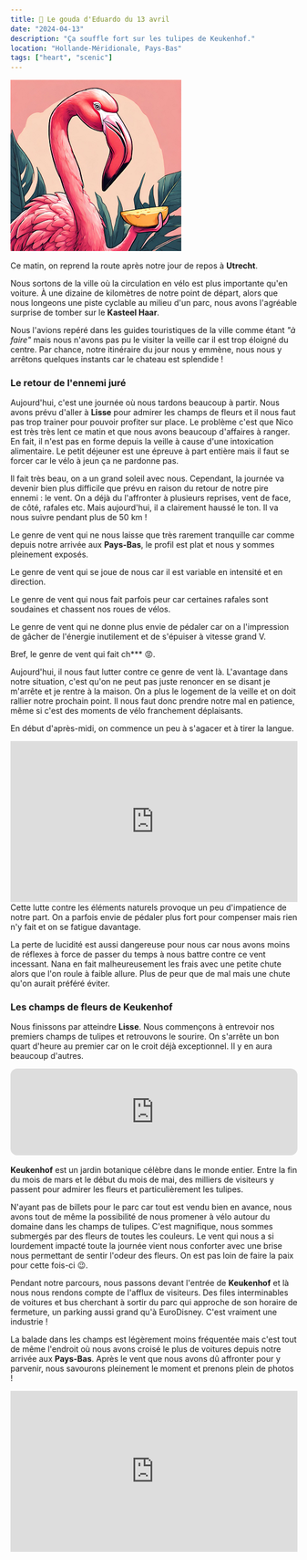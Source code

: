 ```yaml
---
title: 🧀 Le gouda d'Eduardo du 13 avril
date: "2024-04-13"
description: "Ça souffle fort sur les tulipes de Keukenhof."
location: "Hollande-Méridionale, Pays-Bas"
tags: ["heart", "scenic"]
---
```


![Gouda d'Eduardo](../gouda_eduardo.png)

Ce matin, on reprend la route après notre jour de repos à **Utrecht**.

Nous sortons de la ville où la circulation en vélo est plus importante qu'en voiture. À une dizaine de kilomètres de notre point de départ, alors que nous longeons une piste cyclable au milieu d'un parc, nous avons l'agréable surprise de tomber sur le **Kasteel Haar**. 

Nous l'avions repéré dans les guides touristiques de la ville comme étant *"à faire"* mais nous n'avons pas pu le visiter la veille car il est trop éloigné du centre. Par chance, notre itinéraire du jour nous y emmène, nous nous y arrêtons quelques instants car le chateau est splendide !

### Le retour de l'ennemi juré 

Aujourd'hui, c'est une journée où nous tardons beaucoup à partir. Nous avons prévu d'aller à **Lisse** pour admirer les champs de fleurs et il nous faut pas trop trainer pour pouvoir profiter sur place. Le problème c'est que Nico est très très lent ce matin et que nous avons beaucoup d'affaires à ranger. En fait, il n'est pas en forme depuis la veille à cause d'une intoxication alimentaire. Le petit déjeuner est une épreuve à part entière mais il faut se forcer car le vélo à jeun ça ne pardonne pas.

Il fait très beau, on a un grand soleil avec nous. Cependant, la journée va devenir bien plus difficile que prévu en raison du retour de notre pire ennemi : le vent. On a déjà du l'affronter à plusieurs reprises, vent de face, de côté, rafales etc. Mais aujourd'hui, il a clairement haussé le ton. Il va nous suivre pendant plus de 50 km !

Le genre de vent qui ne nous laisse que très rarement tranquille car comme depuis notre arrivée aux **Pays-Bas**, le profil est plat et nous y sommes pleinement exposés.

Le genre de vent qui se joue de nous car il est variable en intensité et en direction.

Le genre de vent qui nous fait parfois peur car certaines rafales sont soudaines et chassent nos roues de vélos.

Le genre de vent qui ne donne plus envie de pédaler car on a l'impression de gâcher de l'énergie inutilement et de s'épuiser à vitesse grand V.

Bref, le genre de vent qui fait ch\*\*\* 😡. 

Aujourd'hui, il nous faut lutter contre ce genre de vent là. L'avantage dans notre situation, c'est qu'on ne peut pas juste renoncer en se disant je m'arrête et je rentre à la maison. On a plus le logement de la veille et on doit rallier notre prochain point. Il nous faut donc prendre notre mal en patience, même si c'est des moments de vélo franchement déplaisants.

En début d'après-midi, on commence un peu à s'agacer et à tirer la langue.

<div style="width: 100%; height: 0; position: relative; padding-bottom: 56%;"><iframe src="https://giphy.com/embed/Lln0WC92Jc2xck6Pon" style="top: 0; left: 0; width: 100%; height: 100%; position: absolute; border: 0;" allowfullscreen scrolling="no" allow="encrypted-media;" class="giphy-embed"></iframe></div 

Cette lutte contre les éléments naturels provoque un peu d'impatience de notre part. On a parfois envie de pédaler plus fort pour compenser mais rien n'y fait et on se fatigue davantage. 

La perte de lucidité est aussi dangereuse pour nous car nous avons moins de réflexes à force de passer du temps à nous battre contre ce vent incessant. Nana en fait malheureusement les frais avec une petite chute alors que l'on roule à faible allure. Plus de peur que de mal mais une chute qu'on aurait préféré éviter.

### Les champs de fleurs de Keukenhof 

Nous finissons par atteindre **Lisse**. Nous commençons à entrevoir nos premiers champs de tulipes et retrouvons le sourire. On s'arrête un bon quart d'heure au premier car on le croit déjà exceptionnel. Il y en aura beaucoup d'autres.

<iframe style="border-radius:12px" src="https://open.spotify.com/embed/track/7DSAEUvxU8FajXtRloy8M0?utm_source=generator" width="100%" height="152" frameBorder="0" allow="autoplay; clipboard-write; encrypted-media; picture-in-picture" loading="lazy"></iframe>

**Keukenhof** est un jardin botanique célèbre dans le monde entier. Entre la fin du mois de mars et le début du mois de mai, des milliers de visiteurs y passent pour admirer les fleurs et particulièrement les tulipes.

N'ayant pas de billets pour le parc car tout est vendu bien en avance, nous avons tout de même la possibilité de nous promener à vélo autour du domaine dans les champs de tulipes. C'est magnifique, nous sommes submergés par des fleurs de toutes les couleurs. Le vent qui nous a si lourdement impacté toute la journée vient nous conforter avec une brise nous permettant de sentir l'odeur des fleurs. On est pas loin de faire la paix pour cette fois-ci 😉.

Pendant notre parcours, nous passons devant l'entrée de **Keukenhof** et là nous nous rendons compte de l'afflux de visiteurs. Des files interminables de voitures et bus cherchant à sortir du parc qui approche de son horaire de fermeture, un parking aussi grand qu'à EuroDisney. C'est vraiment une industrie !

La balade dans les champs est légèrement moins fréquentée mais c'est tout de même l'endroit où nous avons croisé le plus de voitures depuis notre arrivée aux **Pays-Bas**. Après le vent que nous avons dû affronter pour y parvenir, nous savourons pleinement le moment et prenons plein de photos !

<div style="width: 100%; height: 0; position: relative; padding-bottom: 56%;"><iframe src="https://giphy.com/embed/eVh9uXk3aC6m4" style="top: 0; left: 0; width: 100%; height: 100%; position: absolute; border: 0;" allowfullscreen scrolling="no" allow="encrypted-media;" class="giphy-embed"></iframe></div>

